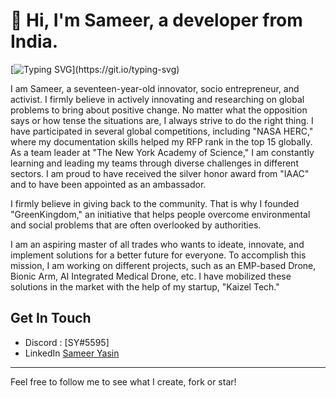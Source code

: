 # 👋 Hi, I'm Sameer, a developer from India.

[![Typing SVG](https://readme-typing-svg.demolab.com?font=Fira+Code&pause=1000&color=2DD5F7&width=435&lines=Programmer;Activist;Entrepreneur;Innovator;Robotics;)](https://git.io/typing-svg)


I am Sameer, a seventeen-year-old innovator, socio entrepreneur, and activist. I firmly believe in actively innovating and researching on global problems to bring about positive change. No matter what the opposition says or how tense the situations are, I always strive to do the right thing.
I have participated in several global competitions, including "NASA HERC," where my documentation skills helped my RFP rank in the top 15 globally. As a team leader at "The New York Academy of Science," I am constantly learning and leading my teams through diverse challenges in different sectors. I am proud to have received the silver honor award from "IAAC" and to have been appointed as an ambassador.

I firmly believe in giving back to the community. That is why I founded "GreenKingdom," an initiative that helps people overcome environmental and social problems that are often overlooked by authorities.

I am an aspiring master of all trades who wants to ideate, innovate, and implement solutions for a better future for everyone. To accomplish this mission, I am working on different projects, such as an EMP-based Drone, Bionic Arm, AI Integrated Medical Drone, etc. I have mobilized these solutions in the market with the help of my startup, "Kaizel Tech."













## Get In Touch

- Discord : [SY#5595]
- LinkedIn [Sameer Yasin](https://www.linkedin.com/in/sameer-yasin-ba79761b7/)
---

Feel free to follow me to see what I create, fork or star!
